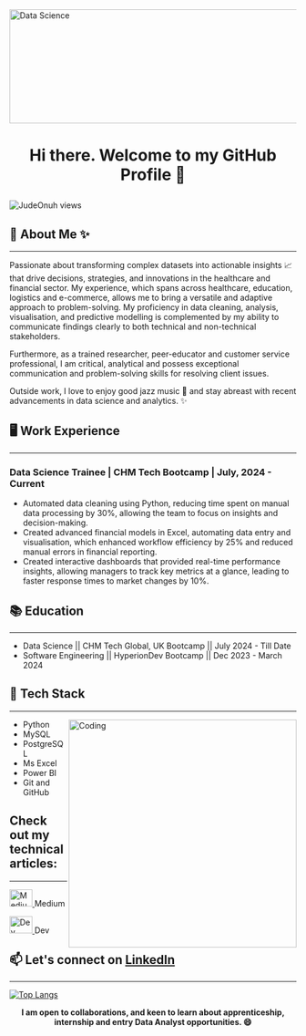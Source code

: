 <img align="center" alt="Data Science" width="1000" height="200" src="https://media.licdn.com/dms/image/C4D12AQESj72-s5gEKg/article-cover_image-shrink_600_2000/0/1626753867110?e=2147483647&v=beta&t=Kf7YAuwZtyCGYLNch-Mgc5eOC-7h7uL_dnBAIgsAFRQ">

# <p align="center">Hi there. Welcome to my GitHub Profile 👋</p>
<p align="left"> <img src="https://komarev.com/ghpvc/?username=Judeonuh&label=Profile%20views&color=0e75b6&style=flat" alt="JudeOnuh views" /> </p>

## 📝 About Me ✨
___
Passionate about transforming complex datasets into actionable insights 📈 that drive decisions, strategies, and innovations in the healthcare and financial sector. My experience, which spans across healthcare, education, logistics and e-commerce, allows me to bring a versatile and adaptive approach to problem-solving. My proficiency in data cleaning, analysis, visualisation, and predictive modelling is complemented by my ability to communicate findings clearly to both technical and non-technical stakeholders.

Furthermore, as a trained researcher, peer-educator and customer service professional, I am critical, analytical and possess exceptional communication and problem-solving skills for resolving client issues.

Outside work, I love to enjoy good jazz music 🎷 and stay abreast with recent advancements in data science and analytics. ✨

## 🖥️ Work Experience
___
### Data Science Trainee | CHM Tech Bootcamp |   July, 2024 - Current
* Automated data cleaning using Python, reducing time spent on manual data processing by 30%, allowing the team to focus on insights and decision-making.
* Created advanced financial models in Excel, automating data entry and visualisation, which enhanced workflow efficiency by 25% and reduced manual errors in financial reporting.
* Created interactive dashboards that provided real-time performance insights, allowing managers to track key metrics at a glance, leading to faster response times to market changes by 10%.

## 📚 Education
___
* Data Science        || CHM Tech Global, UK Bootcamp                  || July 2024 - Till Date
* Software Engineering  || HyperionDev Bootcamp         || Dec 2023 - March 2024

## **🌱 Tech Stack**
___
<img align="right" alt="Coding" width="400" src="https://cdn.dribbble.com/users/926537/screenshots/4502924/media/18181eb39eec9784db256e246954adba.gif">

* Python
* MySQL
* PostgreSQL
* Ms Excel
* Power BI
* Git and GitHub

## Check out my technical articles:
___
<p align="left">
<a href="https://medium.com/@judeprinceonuh" target="blank">
    <img src="https://miro.medium.com/v2/resize:fit:1400/format:webp/1*psYl0y9DUzZWtHzFJLIvTw.png" alt="Medium logo" width="40" height="30">
</a> Medium
</p>

<p>
<a href="https://dev.to/jude_onuh" target="blank">
    <img src="https://res.cloudinary.com/practicaldev/image/fetch/s--R9qwOwpC--/c_limit%2Cf_auto%2Cfl_progressive%2Cq_auto%2Cw_880/https://thepracticaldev.s3.amazonaws.com/i/78hs31fax49uwy6kbxyw.png" alt="Dev logo" width="40" height="30">
</a> Dev
</p>

## 📫 Let's connect on <a href="https://www.linkedin.com/in/jude-onuh/" target="blank">LinkedIn</a>
___

[![Top Langs](https://github-readme-stats.vercel.app/api/top-langs/?username=Judeonuh&layout=compact&theme=chartreuse-dark)](https://github.com/Judeonuh/github-readme-stats)


**<p align="center">I am open to collaborations, and keen to learn about apprenticeship, internship and entry Data Analyst opportunities. 😄</p>**
